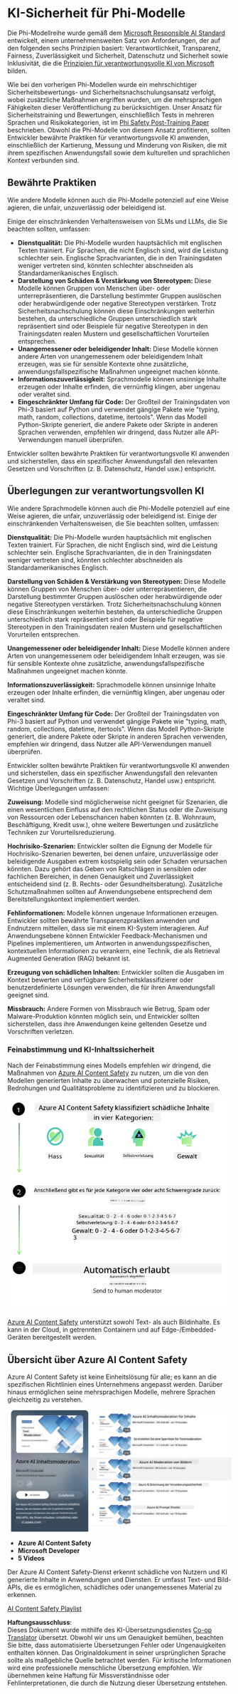 <!--
CO_OP_TRANSLATOR_METADATA:
{
  "original_hash": "c8273672cc57df2be675407a1383aaf0",
  "translation_date": "2025-03-27T05:20:37+00:00",
  "source_file": "md\\01.Introduction\\01\\01.AISafety.md",
  "language_code": "de"
}
-->
# KI-Sicherheit für Phi-Modelle

Die Phi-Modellreihe wurde gemäß dem [Microsoft Responsible AI Standard](https://query.prod.cms.rt.microsoft.com/cms/api/am/binary/RE5cmFl) entwickelt, einem unternehmensweiten Satz von Anforderungen, der auf den folgenden sechs Prinzipien basiert: Verantwortlichkeit, Transparenz, Fairness, Zuverlässigkeit und Sicherheit, Datenschutz und Sicherheit sowie Inklusivität, die die [Prinzipien für verantwortungsvolle KI von Microsoft](https://www.microsoft.com/ai/responsible-ai) bilden.

Wie bei den vorherigen Phi-Modellen wurde ein mehrschichtiger Sicherheitsbewertungs- und Sicherheitsnachschulungsansatz verfolgt, wobei zusätzliche Maßnahmen ergriffen wurden, um die mehrsprachigen Fähigkeiten dieser Veröffentlichung zu berücksichtigen. Unser Ansatz für Sicherheitstraining und Bewertungen, einschließlich Tests in mehreren Sprachen und Risikokategorien, ist im [Phi Safety Post-Training Paper](https://arxiv.org/abs/2407.13833) beschrieben. Obwohl die Phi-Modelle von diesem Ansatz profitieren, sollten Entwickler bewährte Praktiken für verantwortungsvolle KI anwenden, einschließlich der Kartierung, Messung und Minderung von Risiken, die mit ihrem spezifischen Anwendungsfall sowie dem kulturellen und sprachlichen Kontext verbunden sind.

## Bewährte Praktiken

Wie andere Modelle können auch die Phi-Modelle potenziell auf eine Weise agieren, die unfair, unzuverlässig oder beleidigend ist.

Einige der einschränkenden Verhaltensweisen von SLMs und LLMs, die Sie beachten sollten, umfassen:

- **Dienstqualität:** Die Phi-Modelle wurden hauptsächlich mit englischen Texten trainiert. Für Sprachen, die nicht Englisch sind, wird die Leistung schlechter sein. Englische Sprachvarianten, die in den Trainingsdaten weniger vertreten sind, könnten schlechter abschneiden als Standardamerikanisches Englisch.
- **Darstellung von Schäden & Verstärkung von Stereotypen:** Diese Modelle können Gruppen von Menschen über- oder unterrepräsentieren, die Darstellung bestimmter Gruppen auslöschen oder herabwürdigende oder negative Stereotypen verstärken. Trotz Sicherheitsnachschulung können diese Einschränkungen weiterhin bestehen, da unterschiedliche Gruppen unterschiedlich stark repräsentiert sind oder Beispiele für negative Stereotypen in den Trainingsdaten realen Mustern und gesellschaftlichen Vorurteilen entsprechen.
- **Unangemessener oder beleidigender Inhalt:** Diese Modelle können andere Arten von unangemessenem oder beleidigendem Inhalt erzeugen, was sie für sensible Kontexte ohne zusätzliche, anwendungsfallspezifische Maßnahmen ungeeignet machen könnte.
- **Informationszuverlässigkeit:** Sprachmodelle können unsinnige Inhalte erzeugen oder Inhalte erfinden, die vernünftig klingen, aber ungenau oder veraltet sind.
- **Eingeschränkter Umfang für Code:** Der Großteil der Trainingsdaten von Phi-3 basiert auf Python und verwendet gängige Pakete wie "typing, math, random, collections, datetime, itertools". Wenn das Modell Python-Skripte generiert, die andere Pakete oder Skripte in anderen Sprachen verwenden, empfehlen wir dringend, dass Nutzer alle API-Verwendungen manuell überprüfen.

Entwickler sollten bewährte Praktiken für verantwortungsvolle KI anwenden und sicherstellen, dass ein spezifischer Anwendungsfall den relevanten Gesetzen und Vorschriften (z. B. Datenschutz, Handel usw.) entspricht.

## Überlegungen zur verantwortungsvollen KI

Wie andere Sprachmodelle können auch die Phi-Modelle potenziell auf eine Weise agieren, die unfair, unzuverlässig oder beleidigend ist. Einige der einschränkenden Verhaltensweisen, die Sie beachten sollten, umfassen:

**Dienstqualität:** Die Phi-Modelle wurden hauptsächlich mit englischen Texten trainiert. Für Sprachen, die nicht Englisch sind, wird die Leistung schlechter sein. Englische Sprachvarianten, die in den Trainingsdaten weniger vertreten sind, könnten schlechter abschneiden als Standardamerikanisches Englisch.

**Darstellung von Schäden & Verstärkung von Stereotypen:** Diese Modelle können Gruppen von Menschen über- oder unterrepräsentieren, die Darstellung bestimmter Gruppen auslöschen oder herabwürdigende oder negative Stereotypen verstärken. Trotz Sicherheitsnachschulung können diese Einschränkungen weiterhin bestehen, da unterschiedliche Gruppen unterschiedlich stark repräsentiert sind oder Beispiele für negative Stereotypen in den Trainingsdaten realen Mustern und gesellschaftlichen Vorurteilen entsprechen.

**Unangemessener oder beleidigender Inhalt:** Diese Modelle können andere Arten von unangemessenem oder beleidigendem Inhalt erzeugen, was sie für sensible Kontexte ohne zusätzliche, anwendungsfallspezifische Maßnahmen ungeeignet machen könnte.

**Informationszuverlässigkeit:** Sprachmodelle können unsinnige Inhalte erzeugen oder Inhalte erfinden, die vernünftig klingen, aber ungenau oder veraltet sind.

**Eingeschränkter Umfang für Code:** Der Großteil der Trainingsdaten von Phi-3 basiert auf Python und verwendet gängige Pakete wie "typing, math, random, collections, datetime, itertools". Wenn das Modell Python-Skripte generiert, die andere Pakete oder Skripte in anderen Sprachen verwenden, empfehlen wir dringend, dass Nutzer alle API-Verwendungen manuell überprüfen.

Entwickler sollten bewährte Praktiken für verantwortungsvolle KI anwenden und sicherstellen, dass ein spezifischer Anwendungsfall den relevanten Gesetzen und Vorschriften (z. B. Datenschutz, Handel usw.) entspricht. Wichtige Überlegungen umfassen:

**Zuweisung:** Modelle sind möglicherweise nicht geeignet für Szenarien, die einen wesentlichen Einfluss auf den rechtlichen Status oder die Zuweisung von Ressourcen oder Lebenschancen haben könnten (z. B. Wohnraum, Beschäftigung, Kredit usw.), ohne weitere Bewertungen und zusätzliche Techniken zur Vorurteilsreduzierung.

**Hochrisiko-Szenarien:** Entwickler sollten die Eignung der Modelle für Hochrisiko-Szenarien bewerten, bei denen unfaire, unzuverlässige oder beleidigende Ausgaben extrem kostspielig sein oder Schaden verursachen könnten. Dazu gehört das Geben von Ratschlägen in sensiblen oder fachlichen Bereichen, in denen Genauigkeit und Zuverlässigkeit entscheidend sind (z. B. Rechts- oder Gesundheitsberatung). Zusätzliche Schutzmaßnahmen sollten auf Anwendungsebene entsprechend dem Bereitstellungskontext implementiert werden.

**Fehlinformationen:** Modelle können ungenaue Informationen erzeugen. Entwickler sollten bewährte Transparenzpraktiken anwenden und Endnutzern mitteilen, dass sie mit einem KI-System interagieren. Auf Anwendungsebene können Entwickler Feedback-Mechanismen und Pipelines implementieren, um Antworten in anwendungsspezifischen, kontextuellen Informationen zu verankern, eine Technik, die als Retrieval Augmented Generation (RAG) bekannt ist.

**Erzeugung von schädlichen Inhalten:** Entwickler sollten die Ausgaben im Kontext bewerten und verfügbare Sicherheitsklassifizierer oder benutzerdefinierte Lösungen verwenden, die für ihren Anwendungsfall geeignet sind.

**Missbrauch:** Andere Formen von Missbrauch wie Betrug, Spam oder Malware-Produktion könnten möglich sein, und Entwickler sollten sicherstellen, dass ihre Anwendungen keine geltenden Gesetze und Vorschriften verletzen.

### Feinabstimmung und KI-Inhaltssicherheit

Nach der Feinabstimmung eines Modells empfehlen wir dringend, die Maßnahmen von [Azure AI Content Safety](https://learn.microsoft.com/azure/ai-services/content-safety/overview) zu nutzen, um die von den Modellen generierten Inhalte zu überwachen und potenzielle Risiken, Bedrohungen und Qualitätsprobleme zu identifizieren und zu blockieren.

![Phi3AISafety](../../../../../translated_images/01.phi3aisafety.b950fac78d0cda701abf8181b3cfdabf328f70d0d5c096d5ebf842a2db62615f.de.png)

[Azure AI Content Safety](https://learn.microsoft.com/azure/ai-services/content-safety/overview) unterstützt sowohl Text- als auch Bildinhalte. Es kann in der Cloud, in getrennten Containern und auf Edge-/Embedded-Geräten bereitgestellt werden.

## Übersicht über Azure AI Content Safety

Azure AI Content Safety ist keine Einheitslösung für alle; es kann an die spezifischen Richtlinien eines Unternehmens angepasst werden. Darüber hinaus ermöglichen seine mehrsprachigen Modelle, mehrere Sprachen gleichzeitig zu verstehen.

![AIContentSafety](../../../../../translated_images/01.AIcontentsafety.da9a83e9538e688418877be04138e05621b0ab1222565ac2761e28677a59fdb4.de.png)

- **Azure AI Content Safety**
- **Microsoft Developer**
- **5 Videos**

Der Azure AI Content Safety-Dienst erkennt schädliche von Nutzern und KI generierte Inhalte in Anwendungen und Diensten. Er umfasst Text- und Bild-APIs, die es ermöglichen, schädliches oder unangemessenes Material zu erkennen.

[AI Content Safety Playlist](https://www.youtube.com/playlist?list=PLlrxD0HtieHjaQ9bJjyp1T7FeCbmVcPkQ)

**Haftungsausschluss**:  
Dieses Dokument wurde mithilfe des KI-Übersetzungsdienstes [Co-op Translator](https://github.com/Azure/co-op-translator) übersetzt. Obwohl wir uns um Genauigkeit bemühen, beachten Sie bitte, dass automatisierte Übersetzungen Fehler oder Ungenauigkeiten enthalten können. Das Originaldokument in seiner ursprünglichen Sprache sollte als maßgebliche Quelle betrachtet werden. Für kritische Informationen wird eine professionelle menschliche Übersetzung empfohlen. Wir übernehmen keine Haftung für Missverständnisse oder Fehlinterpretationen, die durch die Nutzung dieser Übersetzung entstehen.